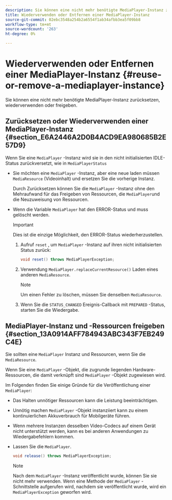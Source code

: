 ```yaml
---
description: Sie können eine nicht mehr benötigte MediaPlayer-Instanz zurücksetzen, wiederverwenden oder freigeben.
title: Wiederverwenden oder Entfernen einer MediaPlayer-Instanz
source-git-commit: 02ebc3548a254b2a6554f1ab34afbb3ea5f09bb8
workflow-type: tm+mt
source-wordcount: '263'
ht-degree: 0%

---
```


# Wiederverwenden oder Entfernen einer MediaPlayer-Instanz {#reuse-or-remove-a-mediaplayer-instance}

Sie können eine nicht mehr benötigte MediaPlayer-Instanz zurücksetzen, wiederverwenden oder freigeben.

## Zurücksetzen oder Wiederverwenden einer MediaPlayer-Instanz {#section_E6A2446A2D0B4ACD9EA980685B2E57D9}

Wenn Sie eine `MediaPlayer` -Instanz wird sie in den nicht initialisierten IDLE-Status zurückversetzt, wie in `MediaPlayerStatus`

* Sie möchten eine `MediaPlayer` -Instanz, aber eine neue laden müssen `MediaResource` (Videoinhalt) und ersetzen Sie die vorherige Instanz.

  Durch Zurücksetzen können Sie die `MediaPlayer` -Instanz ohne den Mehraufwand für das Freigeben von Ressourcen, die `MediaPlayer`und die Neuzuweisung von Ressourcen.

* Wenn die Variable `MediaPlayer` hat den ERROR-Status und muss gelöscht werden.

  >[!IMPORTANT]
  >
  >Dies ist die einzige Möglichkeit, den ERROR-Status wiederherzustellen.

   1. Aufruf `reset` , um `MediaPlayer` -Instanz auf ihren nicht initialisierten Status zurück:

      ```java
      void reset() throws MediaPlayerException; 
      ```

   1. Verwendung `MediaPlayer.replaceCurrentResource()` Laden eines anderen `MediaResource`.

      >[!NOTE]
      >
      >Um einen Fehler zu löschen, müssen Sie denselben `MediaResource`.

   1. Wenn Sie die `STATUS_CHANGED` Ereignis-Callback mit `PREPARED` -Status, starten Sie die Wiedergabe.

## MediaPlayer-Instanz und -Ressourcen freigeben {#section_13A0914AFF784943ABC343F7EB249C4E}

Sie sollten eine `MediaPlayer` Instanz und Ressourcen, wenn Sie die `MediaResource`.

Wenn Sie eine `MediaPlayer` -Objekt, die zugrunde liegenden Hardware-Ressourcen, die damit verknüpft sind `MediaPlayer` -Objekt zugewiesen wird.

Im Folgenden finden Sie einige Gründe für die Veröffentlichung einer `MediaPlayer`:

* Das Halten unnötiger Ressourcen kann die Leistung beeinträchtigen.
* Unnötig machen `MediaPlayer` -Objekt instanziiert kann zu einem kontinuierlichen Akkuverbrauch für Mobilgeräte führen.
* Wenn mehrere Instanzen desselben Video-Codecs auf einem Gerät nicht unterstützt werden, kann es bei anderen Anwendungen zu Wiedergabefehlern kommen.

* Lassen Sie die `MediaPlayer`.

  ```java
  void release() throws MediaPlayerException;
  ```

  >[!NOTE]
  >
  >Nach dem `MediaPlayer` -Instanz veröffentlicht wurde, können Sie sie nicht mehr verwenden. Wenn eine Methode der `MediaPlayer` -Schnittstelle aufgerufen wird, nachdem sie veröffentlicht wurde, wird ein `MediaPlayerException` geworfen wird.
